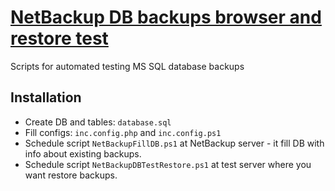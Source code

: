 # [NetBackup DB backups browser and restore test](https://github.com/pfzim/netbackup-db-test-restore)

Scripts for automated testing MS SQL database backups

## Installation

- Create DB and tables: `database.sql`
- Fill configs: `inc.config.php` and `inc.config.ps1`
- Schedule script `NetBackupFillDB.ps1` at NetBackup server - it fill DB with info about existing backups.
- Schedule script `NetBackupDBTestRestore.ps1` at test server where you want restore backups.
